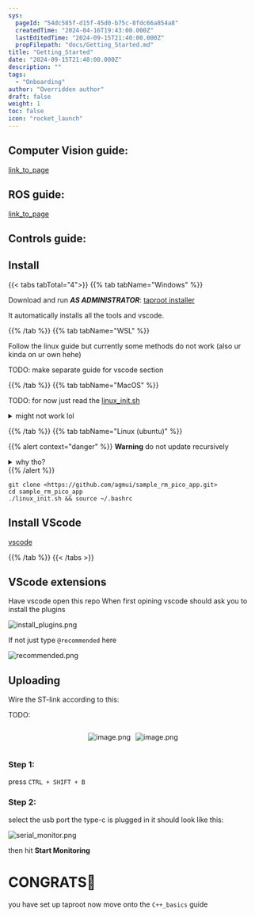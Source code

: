 ```yaml
---
sys:
  pageId: "54dc585f-d15f-45d0-b75c-8fdc66a854a8"
  createdTime: "2024-04-16T19:43:00.000Z"
  lastEditedTime: "2024-09-15T21:40:00.000Z"
  propFilepath: "docs/Getting_Started.md"
title: "Getting_Started"
date: "2024-09-15T21:40:00.000Z"
description: ""
tags:
  - "Onboarding"
author: "Overridden author"
draft: false
weight: 1
toc: false
icon: "rocket_launch"
---
```


## Computer Vision guide:

[link_to_page](86d45bc0-388b-4d26-8848-44f255f73d0e)

## ROS guide:

[link_to_page](3c76c1de-ec8f-46d6-8b0a-294005edc2d5)

## Controls guide:

## Install

{{< tabs tabTotal="4">}}
{{% tab tabName="Windows" %}}

Download and run _**AS ADMINISTRATOR**_: [taproot installer](https://github.com/Thornbots/TeachingFreshies/releases/tag/1.0)

It automatically installs all the tools and vscode.

{{% /tab %}}
{{% tab tabName="WSL" %}}

Follow the linux guide but currently some methods do not work (also ur kinda on ur own hehe)

TODO: make separate guide for vscode section

{{% /tab %}}
{{% tab tabName="MacOS" %}}

TODO: for now just read the [linux_init.sh](https://github.com/agmui/sample_rm_pico_app/blob/main/linux_init.sh)

<details>
<summary>might not work lol</summary>

`brew install libusb pkg-config`

Next install: [vscode](https://code.visualstudio.com/Download)

</details>

{{% /tab %}}
{{% tab tabName="Linux (ubuntu)" %}}

{{% alert context="danger" %}}
**Warning** do not update recursively
<details>
<summary>why tho?</summary>
There are some submodules that may go on for a while (like tinyusb) and I highly
recommend you don't need to get them.
If you want to see what submodules I update just look in `linux_init.sh`
</details>
{{% /alert %}}

```shell
git clone <https://github.com/agmui/sample_rm_pico_app.git>
cd sample_rm_pico_app
./linux_init.sh && source ~/.bashrc
```

## Install VScode

[vscode](https://code.visualstudio.com/Download)

{{% /tab %}}
{{< /tabs >}}

## VScode extensions

Have vscode open this repo
When first opining vscode should ask you to install the plugins

![install_plugins.png](https://prod-files-secure.s3.us-west-2.amazonaws.com/d518164a-d88e-44d1-a4ee-3adb3bd8bce0/89bd30f0-1825-4e77-867b-0a41ce370880/install_plugins.png?X-Amz-Algorithm=AWS4-HMAC-SHA256&X-Amz-Content-Sha256=UNSIGNED-PAYLOAD&X-Amz-Credential=ASIAZI2LB466UI2SRK6W%2F20250227%2Fus-west-2%2Fs3%2Faws4_request&X-Amz-Date=20250227T070806Z&X-Amz-Expires=3600&X-Amz-Security-Token=IQoJb3JpZ2luX2VjEDcaCXVzLXdlc3QtMiJIMEYCIQDGBc2RBL1OrrLJJoXH2d7EQK80WAEt2vHfImKtCbqDvwIhAJL%2F%2FhABzDUnoLPW8ap9MXHbNukiKDriuneyJ2jHmoq4Kv8DCHAQABoMNjM3NDIzMTgzODA1Igwp%2Bog7xQWIOCzn90Mq3AMhsqxUJs5UF5ppRu6bSkOVlI%2B66eQdSTmE2CF4HX4NWf%2FXt%2BvSb6wN4ynAwhkVnFs8xsGtP4ZDyd0dSUfNWt3MN4p%2BJj7QG6JVEyuQJXxYOhKtOazr5tbOc1U3fRECdqhbzSujqiH3KHnqpOU1yZqbA3yYR3KvJMGTPr7nF2HPbsq1kLTXMrRScOmQ5TQeAPkIVfpvuetPC2eId1qHpCx%2F5WS2xQ8jch7FUJJkbC%2BTBrNZrvdNZjcZNylJ738QGkW6IDCGlm8haNCRJRbx8OraChMug0uJKJUsaXDuz9ef28YQ8vtbQ0ojuJLLoHFQQjdOYyLc8eobdCcbxr0DM2LmYSrux7%2FacRUatD7w%2Fig55JaTEH9fPMoOt5k6QEaoYuc6CLNXPRYhbvkSTWNL5gKJLnQDBAi44jRIV3%2FNEAoP25anQTCodjNuncd2lU7%2BmZdSZA1L52Yqd5Gf%2FQIWhszRoSpk%2FHMXXZFGpKEGrbmcSYo036eyF5bJ02Smqlriph37sdmjOEibjK1rN8DwI9y9Ux%2Bn7Cj6S0xivTEt34D9MhIIKXEtHWWHIYEQvqPPg1ohTHhNFfEuouytZ0t4JyZG8AgukKjFlkFWGttzI%2FqdOo6gWka6Bl1pf0KZBDDwjIC%2BBjqkAamWCqrJJBL4%2BU06LskknthU85J6f97jzlI3zgp6a1eoS0MmTOFvJONDYlnnFlRDLoZjxzCLIhV2V8GgfoundkjNbHFUnXek6%2FcnuD909AqhUHw56mQNssB7UcOUu1U13HSmlkL3%2BKkTrR9RP7Mr8JjFyQh2q7mX7BlOJS8oc8wCsK1SrfDfymPXzgHPLO0ME4m%2Fl%2BPdx1tdPK49U8eRPJHIsosR&X-Amz-Signature=15d66c33a09302d5ed37686ac35d64027aed965b8797b2d81a8c4f2bed03be02&X-Amz-SignedHeaders=host&x-id=GetObject)

If not just type `@recommended` here  

![recommended.png](https://prod-files-secure.s3.us-west-2.amazonaws.com/d518164a-d88e-44d1-a4ee-3adb3bd8bce0/61e661e9-5d85-4dfc-be0d-8d2097a5e793/recommended.png?X-Amz-Algorithm=AWS4-HMAC-SHA256&X-Amz-Content-Sha256=UNSIGNED-PAYLOAD&X-Amz-Credential=ASIAZI2LB466UI2SRK6W%2F20250227%2Fus-west-2%2Fs3%2Faws4_request&X-Amz-Date=20250227T070807Z&X-Amz-Expires=3600&X-Amz-Security-Token=IQoJb3JpZ2luX2VjEDcaCXVzLXdlc3QtMiJIMEYCIQDGBc2RBL1OrrLJJoXH2d7EQK80WAEt2vHfImKtCbqDvwIhAJL%2F%2FhABzDUnoLPW8ap9MXHbNukiKDriuneyJ2jHmoq4Kv8DCHAQABoMNjM3NDIzMTgzODA1Igwp%2Bog7xQWIOCzn90Mq3AMhsqxUJs5UF5ppRu6bSkOVlI%2B66eQdSTmE2CF4HX4NWf%2FXt%2BvSb6wN4ynAwhkVnFs8xsGtP4ZDyd0dSUfNWt3MN4p%2BJj7QG6JVEyuQJXxYOhKtOazr5tbOc1U3fRECdqhbzSujqiH3KHnqpOU1yZqbA3yYR3KvJMGTPr7nF2HPbsq1kLTXMrRScOmQ5TQeAPkIVfpvuetPC2eId1qHpCx%2F5WS2xQ8jch7FUJJkbC%2BTBrNZrvdNZjcZNylJ738QGkW6IDCGlm8haNCRJRbx8OraChMug0uJKJUsaXDuz9ef28YQ8vtbQ0ojuJLLoHFQQjdOYyLc8eobdCcbxr0DM2LmYSrux7%2FacRUatD7w%2Fig55JaTEH9fPMoOt5k6QEaoYuc6CLNXPRYhbvkSTWNL5gKJLnQDBAi44jRIV3%2FNEAoP25anQTCodjNuncd2lU7%2BmZdSZA1L52Yqd5Gf%2FQIWhszRoSpk%2FHMXXZFGpKEGrbmcSYo036eyF5bJ02Smqlriph37sdmjOEibjK1rN8DwI9y9Ux%2Bn7Cj6S0xivTEt34D9MhIIKXEtHWWHIYEQvqPPg1ohTHhNFfEuouytZ0t4JyZG8AgukKjFlkFWGttzI%2FqdOo6gWka6Bl1pf0KZBDDwjIC%2BBjqkAamWCqrJJBL4%2BU06LskknthU85J6f97jzlI3zgp6a1eoS0MmTOFvJONDYlnnFlRDLoZjxzCLIhV2V8GgfoundkjNbHFUnXek6%2FcnuD909AqhUHw56mQNssB7UcOUu1U13HSmlkL3%2BKkTrR9RP7Mr8JjFyQh2q7mX7BlOJS8oc8wCsK1SrfDfymPXzgHPLO0ME4m%2Fl%2BPdx1tdPK49U8eRPJHIsosR&X-Amz-Signature=4196ba28e534e6f7a595884b0c70f2a643af3544128edd13fde4fb359da8d27b&X-Amz-SignedHeaders=host&x-id=GetObject)

## Uploading

Wire the ST-link according to this:

TODO:

<div style="display: flex;flex-direction: row; column-gap:10px; max-width: 630px;justify-content: center;">
<div>

![image.png](https://prod-files-secure.s3.us-west-2.amazonaws.com/d518164a-d88e-44d1-a4ee-3adb3bd8bce0/210ecb78-1116-4d7b-b9b7-2292f66fa2c2/image.png?X-Amz-Algorithm=AWS4-HMAC-SHA256&X-Amz-Content-Sha256=UNSIGNED-PAYLOAD&X-Amz-Credential=ASIAZI2LB466TICZ6SD3%2F20250227%2Fus-west-2%2Fs3%2Faws4_request&X-Amz-Date=20250227T070810Z&X-Amz-Expires=3600&X-Amz-Security-Token=IQoJb3JpZ2luX2VjEDcaCXVzLXdlc3QtMiJHMEUCIAk5%2FmroZnB60VPHhFjp5VQLLC%2FT5aDONYvi3pmcxC9tAiEApHrR81E5oR0imV9dHKWCDXpzTF%2FooAup894S8zliH3gq%2FwMIcBAAGgw2Mzc0MjMxODM4MDUiDP1BkSFI6%2BcIqOySryrcAyuwxZMr3rrD6tazjouvFiGRo%2FSzSTq%2BHgVxZre41%2FzIdJNLCDxcTb2vOTedMuKRj8K9qTozLbvVkFRQbu4DD2Ffbroo6TgQ5%2BF%2BIi%2F16Yi0RanVOSPYlbYkPpSkgjbECItYXVJN4x%2FA1wIkvsPRKH%2FnLwzKcpAF7%2FwTUAWqlzCwWrSedpsJl%2BU%2Fu4LzW3GChj%2F5%2BItkdygOOwMbs6JIRQ7XqdbtWS9aZonEnE5JSfithYkdUiW53G4aUxOU6Mxm7YwK9UrFWQb3s6xN9I2MPdLbJwUz687ir19iFdzGIkujoccHP%2BePRhJvQKeX2F8gtiMSq9qXpcMiJohqZyIIz%2Fp3p8ze3YmQ31YUuE1dv3StD%2FmFoN2FJ7fSjvEUfvZUhyP4Y%2B7yZSqnkfYaWwrdyPZrblnSK8LoKzhUGsefS1bNy3PTwXfSfEPoWlfIONU6QwL%2F%2B5DTdfNERSTO0aH9E3nJ36Z5QO%2BMn2qfz1BX5ajvcMntRozVIE6Oj%2BKOT84QScEK68sb2AmQ8hRCsdNORa5jznxiDU%2BFCOqmFz5L5ECBLpZ9lq%2BhRVf2FVy290D7IEiSNdW4vYekuA3lDm4QJcgsQ4KmmaEcfjS0EoOpODuOV8QjhAlDqErtoX2gMPmLgL4GOqUBDNJaj1Hio%2FXcInoz6a8LGXf3xSnApYWSLwk3QqZKiyQdKPu3rOjBOZkNhaGlSpb5ZNfyDmLoezasmEm0qrinw0%2B28qK9XkqMM79T2Mfwv%2F11u9ecJuN0CFzUAqXY1c87KmtnYQ2H7tQKYgqGztU%2FeKKlCLfrU2ufJIXzrCDr50wSEulmrO77nObr53HPNY%2BHwIU51DP1oa1f3p7o4CQfBNmbChUT&X-Amz-Signature=a653518e049739689d986b0af0ddf1319a8c7fc98a79b9ba1ac0d2f45612a804&X-Amz-SignedHeaders=host&x-id=GetObject)

</div>
<div>

![image.png](https://prod-files-secure.s3.us-west-2.amazonaws.com/d518164a-d88e-44d1-a4ee-3adb3bd8bce0/33a0fd0f-8ca6-4a86-8e09-26e95ded1fff/image.png?X-Amz-Algorithm=AWS4-HMAC-SHA256&X-Amz-Content-Sha256=UNSIGNED-PAYLOAD&X-Amz-Credential=ASIAZI2LB466RBCCBQFZ%2F20250227%2Fus-west-2%2Fs3%2Faws4_request&X-Amz-Date=20250227T070810Z&X-Amz-Expires=3600&X-Amz-Security-Token=IQoJb3JpZ2luX2VjEDcaCXVzLXdlc3QtMiJGMEQCIDQvJ%2FAKhBtnYhYVG5Dx28nTe%2FXHm1FC%2ByxO%2BZxMasWNAiAPIikjzgSkWrAq%2FuVjEXu%2FODLICJM5g1vAIhFb5u6exir%2FAwhwEAAaDDYzNzQyMzE4MzgwNSIMX0JUpK9pRx%2Bt5rPDKtwD81MTn9Xintu1XxuVodr52vuAbuV%2Bdf4o57SEdErh0JxC6SXMQQRuUyvTNoqSz8%2Fe%2BsD3XF4CIOWbaGXf0sg87yZpqhBc3lV6MlTQrcOheFAacFsfcQz0UcMyY5%2B4XyjZUpb6bQ5FwJycebh0E6QslEgPhGhYLKWoI6R3DrCDjqKxaajPPOZh1bmvg8lnXnUl3BNEmsTdZ%2BaBzRFs3tNC44g9k9IiVfrsbpvOoOviFqG7NKLonEBimiWza5gksIMY%2FqiaYGhmzIBkLi%2BFZimpUMWr3vJBV1f%2Fh1HiaFPSVnFVgN3oezcaN7AnJXbYt9vAcoryhW4J%2FPDZlE9d1OmEfR4nlVUth6giWqNdcQhQGvJq282dcccOLFRvHj0b%2B7GZEMnkVHxsD%2FxDXomfpfU2UVuv1u4XURHzauwILklTbXtdD6b%2FRRN8G3XSHvjdnqxHk19PqHFL2dW%2BwkAPRgMHpwkiB4Edihq4eCzi5bmPy5JUXBMZd%2FRgcN5NFEURt5gsx75ffy7ubdlyIUk0xw8KioaAkieEOYiaLICLEGSupAeuxkLOfHWa5ul7YfCKR0x%2F0kYrYbrI%2BFM24LZx0R7ivPSJeulU37tHh9ijbr5VSWGLSSIGIELtxrRy%2B7UwxYuAvgY6pgGg0uji2bGlDBgMLqoDR2e0lKHRLFAVi8exZJZ9NcLzjZLbE1qalKBJhVfydfKPXss1mY8yB%2B8VPBDcp86x74k%2BbLaGyv22itWHpqccgY4ypjVCbUl4U8PPeVWk5wQhWmqSDHnk34QZQyk%2FwrVvDxZb%2F4BZLfP3QSEM%2FZuEnb5uTfe5uJPzKMD3anQj2OKYN8SI3xDgg%2Fn37yvFYW4Ph%2Bh3O0qNu5Yx&X-Amz-Signature=70fd64d2bf7ff6a63e441b99d4a0f96086a2ace045fb4bdc83b68217a8960c0e&X-Amz-SignedHeaders=host&x-id=GetObject)

</div>
</div>

### Step 1:

press `CTRL + SHIFT + B`

### Step 2:

select the usb port the type-c is plugged in it should look like this:

![serial_monitor.png](https://prod-files-secure.s3.us-west-2.amazonaws.com/d518164a-d88e-44d1-a4ee-3adb3bd8bce0/f03f4774-05d4-4393-b6a0-d5efb6d315ab/serial_monitor.png?X-Amz-Algorithm=AWS4-HMAC-SHA256&X-Amz-Content-Sha256=UNSIGNED-PAYLOAD&X-Amz-Credential=ASIAZI2LB466UI2SRK6W%2F20250227%2Fus-west-2%2Fs3%2Faws4_request&X-Amz-Date=20250227T070806Z&X-Amz-Expires=3600&X-Amz-Security-Token=IQoJb3JpZ2luX2VjEDcaCXVzLXdlc3QtMiJIMEYCIQDGBc2RBL1OrrLJJoXH2d7EQK80WAEt2vHfImKtCbqDvwIhAJL%2F%2FhABzDUnoLPW8ap9MXHbNukiKDriuneyJ2jHmoq4Kv8DCHAQABoMNjM3NDIzMTgzODA1Igwp%2Bog7xQWIOCzn90Mq3AMhsqxUJs5UF5ppRu6bSkOVlI%2B66eQdSTmE2CF4HX4NWf%2FXt%2BvSb6wN4ynAwhkVnFs8xsGtP4ZDyd0dSUfNWt3MN4p%2BJj7QG6JVEyuQJXxYOhKtOazr5tbOc1U3fRECdqhbzSujqiH3KHnqpOU1yZqbA3yYR3KvJMGTPr7nF2HPbsq1kLTXMrRScOmQ5TQeAPkIVfpvuetPC2eId1qHpCx%2F5WS2xQ8jch7FUJJkbC%2BTBrNZrvdNZjcZNylJ738QGkW6IDCGlm8haNCRJRbx8OraChMug0uJKJUsaXDuz9ef28YQ8vtbQ0ojuJLLoHFQQjdOYyLc8eobdCcbxr0DM2LmYSrux7%2FacRUatD7w%2Fig55JaTEH9fPMoOt5k6QEaoYuc6CLNXPRYhbvkSTWNL5gKJLnQDBAi44jRIV3%2FNEAoP25anQTCodjNuncd2lU7%2BmZdSZA1L52Yqd5Gf%2FQIWhszRoSpk%2FHMXXZFGpKEGrbmcSYo036eyF5bJ02Smqlriph37sdmjOEibjK1rN8DwI9y9Ux%2Bn7Cj6S0xivTEt34D9MhIIKXEtHWWHIYEQvqPPg1ohTHhNFfEuouytZ0t4JyZG8AgukKjFlkFWGttzI%2FqdOo6gWka6Bl1pf0KZBDDwjIC%2BBjqkAamWCqrJJBL4%2BU06LskknthU85J6f97jzlI3zgp6a1eoS0MmTOFvJONDYlnnFlRDLoZjxzCLIhV2V8GgfoundkjNbHFUnXek6%2FcnuD909AqhUHw56mQNssB7UcOUu1U13HSmlkL3%2BKkTrR9RP7Mr8JjFyQh2q7mX7BlOJS8oc8wCsK1SrfDfymPXzgHPLO0ME4m%2Fl%2BPdx1tdPK49U8eRPJHIsosR&X-Amz-Signature=e7400650489dac76edb8904f722fdc9d20cfb95bc3a7cfe80804d3db37aec6f2&X-Amz-SignedHeaders=host&x-id=GetObject)

then hit **Start Monitoring**

# CONGRATS🎉

you have set up taproot now move onto the `C++_basics` guide
